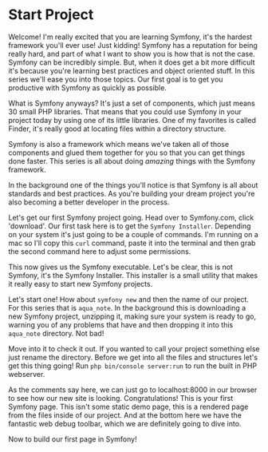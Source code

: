 # Start Project

Welcome! I'm really excited that you are learning Symfony, it's the hardest framework you'll
ever use! Just kidding! Symfony has a reputation for being really hard, and part of what I want
to show you is how that is not the case. Symfony can be incredibly simple. But, when it does get
a bit more difficult it's because you're learning best practices and object oriented stuff. In this
series we'll ease you into those topics. Our first goal is to get you productive with Symfony as quickly
as possible. 

What is Symfony anyways? It's just a set of components, which just means 30 small PHP libraries. That means
that you could use Symfony in your project today by using one of its little libraries. One of my favorites
is called Finder, it's really good at locating files within a directory structure. 

Symfony is also a framework which means we've taken all of those components and glued them together for
you so that you can get things done faster. This series is all about doing *amazing* things with the
Symfony framework. 

In the background one of the things you'll notice is that Symfony is all about standards and best practices.
As you're building your dream project you're also becoming a better developer in the process. 

Let's get our first Symfony project going. Head over to Symfony.com, click 'download'. Our first task here
is to get the `Symfony Installer`. Depending on your system it's just going to be a couple of commands.
I'm running on a mac so I'll copy this `curl` command, paste it into the terminal and then grab the
second command here to adjust some permissions. 

This now gives us the Symfony executable. Let's be clear, this is not Symfony, it's the Symfony Installer. 
This installer is a small utility that makes it really easy to start new Symfony projects. 

Let's start one! How about `symfony new` and then the  name of our project. For this series that is
`aqua_note`. In the background this is downloading a new Symfony project, unzipping it, making sure
your system is ready to go, warning you of any problems that have and then dropping it into this `aqua_note`
directory. Not bad!

Move into it to check it out. If you wanted to call your project something else just rename the directory.
Before we get into all the files and structures let's get this thing going! Run `php bin/console server:run`
to run the built in PHP webserver. 

As the comments say here, we can just go to localhost:8000 in our browser to see how our new site is looking.
Congratulations! This is your first Symfony page. This isn't some static demo page, this is a rendered page
from the files inside of our project. And at the bottom here we have the fantastic web debug toolbar, which
we are definitely going to dive into. 

Now to build our first page in Symfony!
